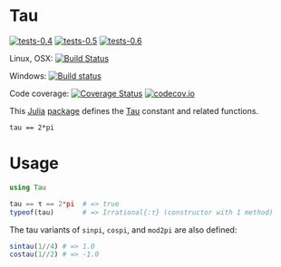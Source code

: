# Tau

[![tests-0.4](http://pkg.julialang.org/badges/Tau_0.4.svg)](http://pkg.julialang.org/?pkg=Tau)
[![tests-0.5](http://pkg.julialang.org/badges/Tau_0.5.svg)](http://pkg.julialang.org/?pkg=Tau)
[![tests-0.6](http://pkg.julialang.org/badges/Tau_0.6.svg)](http://pkg.julialang.org/?pkg=Tau)

Linux, OSX: [![Build Status](https://travis-ci.org/Aerlinger/Tau.jl.svg?branch=master)](https://travis-ci.org/Aerlinger/Tau.jl)

Windows: [![Build status](https://ci.appveyor.com/api/projects/status/dpoqmol3k4hivtmr/branch/master?svg=true)](https://ci.appveyor.com/project/waldyrious/tau-jl/branch/master)

Code coverage:
[![Coverage Status](https://coveralls.io/repos/Aerlinger/Tau.jl/badge.svg?branch=master&service=github)](https://coveralls.io/github/Aerlinger/Tau.jl?branch=master)
[![codecov.io](http://codecov.io/github/Aerlinger/Tau.jl/coverage.svg?branch=master)](http://codecov.io/github/Aerlinger/Tau.jl?branch=master)

This [Julia](https://github.com/JuliaLang/julia) [package](http://pkg.julialang.org/)
defines the [Tau](http://www.tauday.com/tau-manifesto) constant
and related functions.

```
tau == 2*pi
```

# Usage

```julia
using Tau

tau == τ == 2*pi  # => true
typeof(tau)       # => Irrational{:τ} (constructor with 1 method)
```

The tau variants of `sinpi`, `cospi`, and `mod2pi` are also defined:

```julia
sintau(1//4) # => 1.0
costau(1//2) # => -1.0
```
